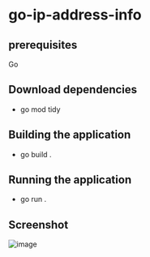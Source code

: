 # go-ip-address-info

## prerequisites
Go 

## Download dependencies
- go mod tidy

## Building the application
- go build .

## Running the application
- go run .

## Screenshot
![image](https://user-images.githubusercontent.com/27534241/179650629-f926dcc2-7f58-4563-980d-6faa059e2b44.png)

